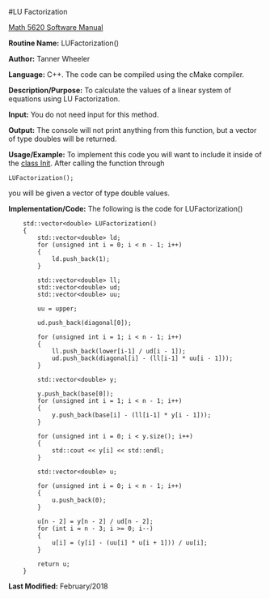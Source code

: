 #LU Factorization

[Math 5620 Software Manual](https://tannerwheeler.github.io/math5620/main)

**Routine Name:** LUFactorization()

**Author:** Tanner Wheeler

**Language:** C++. The code can be compiled using the cMake compiler.

**Description/Purpose:** To calculate the values of a linear system of equations using LU Factorization.

**Input:** You do not need input for this method.

**Output:** The console will not print anything from this function, but a vector of type doubles will be returned.

**Usage/Example:**
To implement this code you will want to include it inside of the [class Init](https://tannerwheeler.github.io/math5620/init).  After
calling the function through
```
LUFactorization();
```
you will be given a vector of type double values.

**Implementation/Code:** The following is the code for LUFactorization()
```
	std::vector<double> LUFactorization()
	{
		std::vector<double> ld;
		for (unsigned int i = 0; i < n - 1; i++)
		{
			ld.push_back(1);
		}

		std::vector<double> ll;
		std::vector<double> ud;
		std::vector<double> uu;

		uu = upper;

		ud.push_back(diagonal[0]);

		for (unsigned int i = 1; i < n - 1; i++)
		{
			ll.push_back(lower[i-1] / ud[i - 1]);
			ud.push_back(diagonal[i] - (ll[i-1] * uu[i - 1]));
		}

		std::vector<double> y;

		y.push_back(base[0]);
		for (unsigned int i = 1; i < n - 1; i++)
		{
			y.push_back(base[i] - (ll[i-1] * y[i - 1]));
		}

		for (unsigned int i = 0; i < y.size(); i++)
		{
			std::cout << y[i] << std::endl;
		}

		std::vector<double> u;

		for (unsigned int i = 0; i < n - 1; i++)
		{
			u.push_back(0);
		}

		u[n - 2] = y[n - 2] / ud[n - 2];
		for (int i = n - 3; i >= 0; i--)
		{
			u[i] = (y[i] - (uu[i] * u[i + 1])) / uu[i];
		}

		return u;
	}
```
**Last Modified:** February/2018
